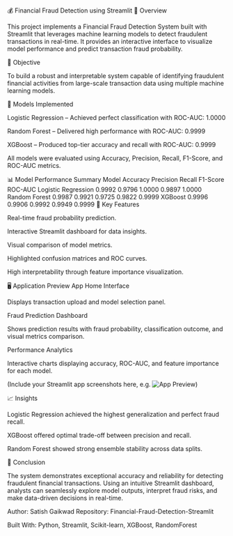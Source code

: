 💰 Financial Fraud Detection using Streamlit
🚀 Overview

This project implements a Financial Fraud Detection System built with Streamlit that leverages machine learning models to detect fraudulent transactions in real-time. It provides an interactive interface to visualize model performance and predict transaction fraud probability.

🎯 Objective

To build a robust and interpretable system capable of identifying fraudulent financial activities from large-scale transaction data using multiple machine learning models.

🧠 Models Implemented

Logistic Regression – Achieved perfect classification with ROC-AUC: 1.0000

Random Forest – Delivered high performance with ROC-AUC: 0.9999

XGBoost – Produced top-tier accuracy and recall with ROC-AUC: 0.9999

All models were evaluated using Accuracy, Precision, Recall, F1-Score, and ROC-AUC metrics.

📊 Model Performance Summary
Model	Accuracy	Precision	Recall	F1-Score	ROC-AUC
Logistic Regression	0.9992	0.9796	1.0000	0.9897	1.0000
Random Forest	0.9987	0.9921	0.9725	0.9822	0.9999
XGBoost	0.9996	0.9906	0.9992	0.9949	0.9999
🧩 Key Features

Real-time fraud probability prediction.

Interactive Streamlit dashboard for data insights.

Visual comparison of model metrics.

Highlighted confusion matrices and ROC curves.

High interpretability through feature importance visualization.

🖥️ Application Preview
App Home Interface

Displays transaction upload and model selection panel.

Fraud Prediction Dashboard

Shows prediction results with fraud probability, classification outcome, and visual metrics comparison.

Performance Analytics

Interactive charts displaying accuracy, ROC-AUC, and feature importance for each model.

(Include your Streamlit app screenshots here, e.g. ![App Preview](images/app_preview.png))

📈 Insights

Logistic Regression achieved the highest generalization and perfect fraud recall.

XGBoost offered optimal trade-off between precision and recall.

Random Forest showed strong ensemble stability across data splits.

🧾 Conclusion

The system demonstrates exceptional accuracy and reliability for detecting fraudulent financial transactions. Using an intuitive Streamlit dashboard, analysts can seamlessly explore model outputs, interpret fraud risks, and make data-driven decisions in real-time.

Author: Satish Gaikwad
Repository: Financial-Fraud-Detection-Streamlit

Built With: Python, Streamlit, Scikit-learn, XGBoost, RandomForest
